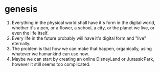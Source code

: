 # genesis
1. Everything in the physical world shall have it's form in the digital world, whether it's a pen, or a flower, a school, a city, or the planet we live, or even the life itself.
1. Every life in the future probably will have it's digital form and "live" eternally.
1. The problem is that how we can make that happen, organically, using whatever we humankind can use now.
1. Maybe we can start by creating an online DisneyLand or JurassicPark, however it still seems too complicated.
